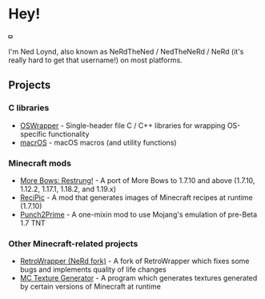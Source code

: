 # Hey!

![Low resolution pixel art of a face](face.png)

I'm Ned Loynd, also known as NeRdTheNed / NedTheNeRd / NeRd (it's really hard to get that username!) on most platforms.

## Projects

### C libraries

- [OSWrapper](https://github.com/NeRdTheNed/OSWrapper) - Single-header file C / C++ libraries for wrapping OS-specific functionality
- [macrOS](https://github.com/NeRdTheNed/macrOS) - macOS macros (and utility functions)

### Minecraft mods

- [More Bows: Restrung!](https://github.com/NeRdTheNed/More-bows) - A port of More Bows to 1.7.10 and above (1.7.10, 1.12.2, 1.17.1, 1.18.2, and 1.19.x)
- [ReciPic](https://github.com/NeRdTheNed/ReciPic) - A mod that generates images of Minecraft recipes at runtime (1.7.10)
- [Punch2Prime](https://github.com/NeRdTheNed/Punch2Prime) - A one-mixin mod to use Mojang's emulation of pre-Beta 1.7 TNT

### Other Minecraft-related projects

- [RetroWrapper (NeRd fork)](https://github.com/NeRdTheNed/RetroWrapper) - A fork of RetroWrapper which fixes some bugs and implements quality of life changes
- [MC Texture Generator](https://github.com/NeRdTheNed/MC-TextureGen) - A program which generates textures generated by certain versions of Minecraft at runtime

